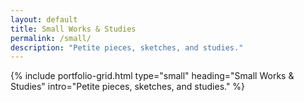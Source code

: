 ```yaml
---
layout: default
title: Small Works & Studies
permalink: /small/
description: "Petite pieces, sketches, and studies."
---
```

{% include portfolio-grid.html
   type="small"
   heading="Small Works & Studies"
   intro="Petite pieces, sketches, and studies." %}
